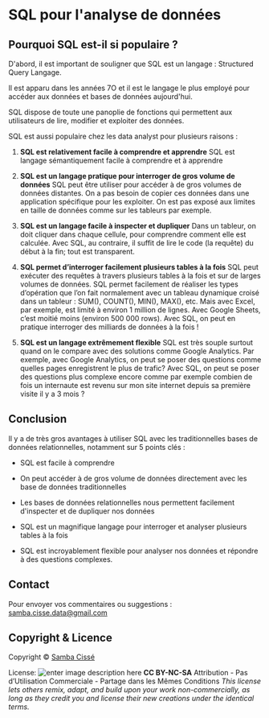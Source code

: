 # SQL pour l'analyse de données


## Pourquoi SQL est-il si populaire ?

D'abord, il est important de souligner que SQL est un langage : Structured Query Langage.

Il est apparu dans les années 7O et il est le langage le plus employé  pour accéder aux données et bases de données aujourd'hui.

SQL dispose de toute une panoplie de fonctions qui permettent aux utilisateurs de lire, modifier et exploiter des données.

SQL est aussi populaire chez les data analyst pour plusieurs raisons :

 1. **SQL est relativement facile à comprendre et apprendre**
SQL est langage sémantiquement facile à comprendre et à apprendre

2. **SQL est un langage pratique pour interroger de gros volume de données**
SQL peut être utiliser pour accéder à de gros volumes de données distantes.
On a pas besoin de copier ces données dans une application spécifique pour les exploiter.
On est pas exposé aux limites en taille de données comme sur les tableurs par exemple.

3. **SQL est un langage facile à inspecter et dupliquer**
Dans un tableur, on doit cliquer dans chaque cellule, pour comprendre comment elle est calculée.
Avec SQL, au contraire, il suffit de lire le code (la requête) du début à la fin; tout est transparent.

4. **SQL permet d’interroger facilement plusieurs tables à la fois**
SQL peut exécuter des requêtes à travers plusieurs tables à la fois et sur de larges volumes de données.
SQL permet facilement de réaliser les types d’opération que l’on fait normalement avec un tableau dynamique croisé dans un tableur : SUM(), COUNT(), MIN(), MAX(), etc.
Mais avec Excel, par exemple, est limité à environ 1 million de lignes. Avec Google Sheets, c’est moitié moins (environ 500 000 rows).
Avec SQL, on peut en pratique interroger des milliards de données à la fois !

5. **SQL est un langage extrêmement flexible**
SQL est très souple surtout quand on le compare avec des solutions comme Google Analytics.
Par exemple, avec Google Analytics, on peut se poser des questions comme quelles pages enregistrent le plus de trafic?
Avec SQL, on peut se poser des questions plus complexe encore comme par exemple combien de fois un internaute est revenu sur mon site internet depuis sa première visite il y a 3 mois ?

## Conclusion

Il y a de très gros avantages à utiliser SQL avec les traditionnelles bases de données relationnelles, notamment sur 5 points clés :
-  SQL est facile à comprendre
    
-  On peut accéder à de gros volume de données directement avec les base de données traditionnelles
    
-  Les bases de données relationnelles nous permettent facilement d'inspecter et de dupliquer nos données
    
-  SQL est un magnifique langage pour interroger et analyser plusieurs tables à la fois
    
-  SQL est incroyablement flexible pour analyser nos données et répondre à des questions complexes. 

## Contact

Pour envoyer vos commentaires ou suggestions : samba.cisse.data@gmail.com

## Copyright & Licence

Copyright © [Samba Cissé](http://www.sambacisse.com)

License: 
![enter image description here](https://licensebuttons.net/l/by-nc-sa/3.0/88x31.png)
**CC BY-NC-SA**
Attribution - Pas d’Utilisation Commerciale - Partage dans les Mêmes Conditions
*This license lets others remix, adapt, and build upon your work non-commercially, as long as they credit you and license their new creations under the identical terms.*
<!--stackedit_data:
eyJoaXN0b3J5IjpbLTcxOTY4MDY2NCwyMDYxMjM2Nzc2XX0=
-->